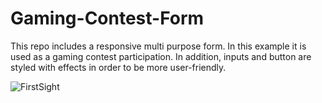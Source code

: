 # Gaming-Contest-Form
This repo includes a responsive multi purpose form. In this example it is used as a gaming contest participation.
In addition, inputs and button are styled with effects in order to be more user-friendly.


![FirstSight](https://user-images.githubusercontent.com/112636528/195841041-7d34e469-f3a5-45f5-b7b0-7f77342766eb.png)
